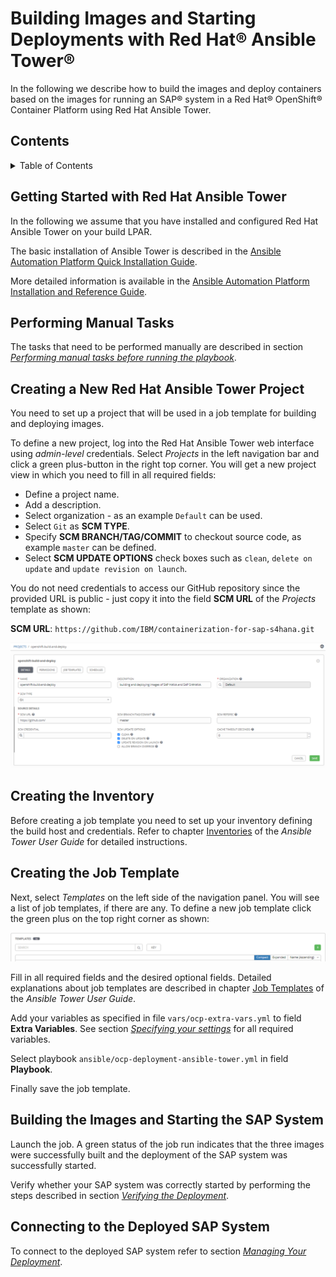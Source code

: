 <!--
  ------------------------------------------------------------------------
  Copyright 2020, 2021 IBM Corp. All Rights Reserved.

  Licensed under the Apache License, Version 2.0 (the "License");
  you may not use this file except in compliance with the License.
  You may obtain a copy of the License at

      http://www.apache.org/licenses/LICENSE-2.0

  Unless required by applicable law or agreed to in writing, software
  distributed under the License is distributed on an "AS IS" BASIS,
  WITHOUT WARRANTIES OR CONDITIONS OF ANY KIND, either express or implied.
  See the License for the specific language governing permissions and
  limitations under the License.
 -------------------------------------------------------------------------->

# Building Images and Starting Deployments with Red Hat® Ansible Tower®

In the following we describe how to build the images and deploy
containers based on the images for running an SAP® system in a Red
Hat® OpenShift® Container Platform using Red Hat Ansible Tower.

<!-- TOC-START -->

## Contents

<details>
  <summary>Table of Contents</summary>

- [Getting Started with Red Hat Ansible Tower](#getting-started-with-red-hat-ansible-tower)
- [Performing Manual Tasks](#performing-manual-tasks)
- [Creating a New Red Hat Ansible Tower Project](#creating-a-new-red-hat-ansible-tower-project)
- [Creating the Inventory](#creating-the-inventory)
- [Creating the Job Template](#creating-the-job-template)
- [Building the Images and Starting the SAP System](#building-the-images-and-starting-the-sap-system)
- [Connecting to the Deployed SAP System](#connecting-to-the-deployed-sap-system)

</details>

<!-- TOC-END -->

## Getting Started with Red Hat Ansible Tower


In the following we assume that you have installed and configured Red
Hat Ansible Tower on your build LPAR.

The basic installation of Ansible Tower is described in the [Ansible
Automation Platform Quick Installation
Guide](https://docs.ansible.com/ansible-tower/latest/html/quickinstall/index.html).

More detailed information is available in the [Ansible Automation
Platform Installation and Reference
Guide](https://docs.ansible.com/ansible-tower/3.8.0/html/installandreference/index.html#ir-start).

## Performing Manual Tasks

The tasks that need to be performed manually are described in section
[*Performing manual tasks before running the
playbook*](ANSIBLE.md#performing-manual-tasks-before-running-the-playbook).

## Creating a New Red Hat Ansible Tower Project

You need to set up a project that will be used in a job template for
building and deploying images.

To define a new project, log into the Red Hat Ansible Tower web
interface using *admin-level* credentials. Select *Projects* in the left
navigation bar and click a green plus-button in the right top
corner. You will get a new project view in which you need to fill in
all required fields:

   + Define a project name.
   + Add a description.
   + Select organization - as an example `Default` can be used.
   + Select `Git` as __SCM TYPE__.
   + Specify __SCM BRANCH/TAG/COMMIT__ to checkout source code, as example `master` can be defined.
   + Select __SCM UPDATE OPTIONS__ check boxes such as `clean`, `delete on update` and `update revision on launch`.

You do not need credentials to access our GitHub repository since the
provided URL is public - just copy it into the field __SCM URL__ of the
*Projects* template as shown:

__SCM URL__: `https://github.com/IBM/containerization-for-sap-s4hana.git`

![New Project view](images/ansible_tower_projects_view.png)

## Creating the Inventory

Before creating a job template you need to set up your inventory
defining the build host and credentials. Refer to chapter
[Inventories](https://docs.ansible.com/ansible-tower/latest/html/userguide/inventories.html)
of the *Ansible Tower User Guide* for detailed instructions.

## Creating the Job Template

Next, select *Templates* on the left side of the navigation panel. You
will see a list of job templates, if there are any. To define a new
job template click the green plus on the top right corner as shown:

![How to add a new job template](images/ansible_tower_add_new_job_template.png)

Fill in all required fields and the desired optional fields. Detailed
explanations about job templates are described in chapter [Job
Templates](https://docs.ansible.com/ansible-tower/latest/html/userguide/job_templates.html)
of the *Ansible Tower User Guide*.

Add your variables as specified in file `vars/ocp-extra-vars.yml` to
field __Extra Variables__. See section [*Specifying your
settings*](ANSIBLE.md#specifying-your-settings) for all required variables.

Select playbook `ansible/ocp-deployment-ansible-tower.yml` in field __Playbook__.

Finally save the job template.

## Building the Images and Starting the SAP System

Launch the job. A green status of the job run indicates that the three
images were successfully built and the deployment of the SAP system
was successfully started.

Verify whether your SAP system was correctly started by performing the
steps described in section [*Verifying the
Deployment*](VERIFYING-MANAGING.md#verifying-the-deployment).

## Connecting to the Deployed SAP System

To connect to the deployed SAP system refer to section [*Managing Your
Deployment*](VERIFYING-MANAGING.md#managing-your-deployment).
